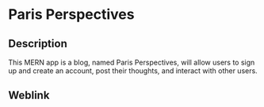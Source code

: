 # Paris Perspectives

## Description
This MERN app is a blog, named Paris Perspectives, will allow users to sign up and create an account, post their thoughts, and interact with other users. 

## Weblink



